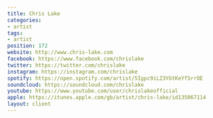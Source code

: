 ```yaml
---
title: Chris Lake
categories:
- artist
tags:
- artist
position: 172
website: http://www.chris-lake.com
facebook: https://www.facebook.com/chrislake
twitter: https://twitter.com/chrislake
instagram: https://instagram.com/chrislake
spotify: https://open.spotify.com/artist/5Igpc9iLZ3YGtKeYfSrrOE
soundcloud: https://soundcloud.com/chrislake
youtube: https://www.youtube.com/user/chrislakeofficial
apple: https://itunes.apple.com/gb/artist/chris-lake/id135067114
layout: client
---
```


